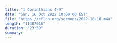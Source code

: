 ```yaml
---
title: "1 Corinthians 4-9"
date: "Sun, 16 Oct 2022 10:00:00 EST"
file: "https://cflcn.org/sermons/2022-10-16.m4a"
length: "11487016"
duration: "23:59"
summary: 
---
```

